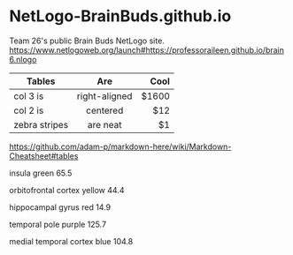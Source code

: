 # NetLogo-BrainBuds.github.io
Team 26's public Brain Buds NetLogo site.
https://www.netlogoweb.org/launch#https://professoraileen.github.io/brain6.nlogo

| Tables        | Are           | Cool  |
| ------------- |:-------------:| -----:|
| col 3 is      | right-aligned | $1600 |
| col 2 is      | centered      |   $12 |
| zebra stripes | are neat      |    $1 |
https://github.com/adam-p/markdown-here/wiki/Markdown-Cheatsheet#tables


insula green 65.5

orbitofrontal cortex yellow 44.4

hippocampal gyrus red 14.9

temporal pole purple 125.7

medial temporal cortex blue 104.8

